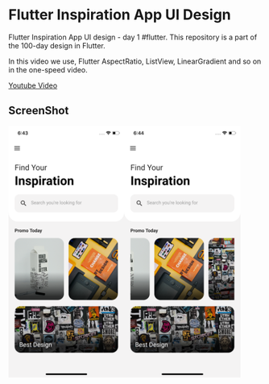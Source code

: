 # Flutter Inspiration App UI Design

Flutter Inspiration App UI design - day 1 #flutter.
This repository is a part of the 100-day design in Flutter.

In this video we use, Flutter AspectRatio, ListView, LinearGradient and so on in the one-speed video.

[Youtube Video](https://youtu.be/zTTP8XBR6fI)

## ScreenShot

<img src="assets/screenshot/one.png" height="500em" /><img src="assets/screenshot/two.png" height="500em" />


